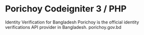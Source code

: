 # Porichoy Codeigniter 3 / PHP
Identity Verification for Bangladesh Porichoy is the official identity verifications API provider in Bangladesh.
porichoy.gov.bd
